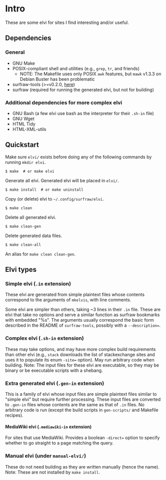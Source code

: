 # Intro

These are some elvi for sites I find interesting and/or useful.

## Dependencies

### General

* GNU Make
* POSIX-compliant shell and utilities (e.g., `grep`, `tr`, and friends)
  - NOTE: The Makefile uses only POSIX `awk` features, but `mawk` v1.3.3 on
    Debian Buster has been problematic
* surfraw-tools (>=v0.2.0, [here](https://github.com/hoboneer/surfraw-tools))
* surfraw (required for running the generated elvi, but not for building)

### Additional dependencies for more complex elvi

* GNU Bash (a few elvi use bash as the interpreter for their `.sh-in` file)
* GNU Wget
* HTML Tidy
* HTML-XML-utils

## Quickstart

Make sure `elvi/` exists before doing any of the following commands by running
`mkdir elvi`.

    $ make  # or make elvi

Generate all elvi.  Generated elvi will be placed in `elvi/`.

    $ make install  # or make uninstall

Copy (or delete) elvi to `~/.config/surfraw/elvi`.

    $ make clean

Delete all generated elvi.

    $ make clean-gen

Delete generated data files.

    $ make clean-all

An alias for `make clean clean-gen`.

## Elvi types

### Simple elvi (`.in` extension)

These elvi are generated from simple plaintext files whose contents correspond
to the arguments of `mkelvis`, with line comments.

Some elvi are simpler than others, taking ~3 lines in their `.in` file.  These
are elvi that take no options and serve a similar function as surfraw bookmarks
with embedded "%s".  The arguments usually correspond the basic form described
in the README of `surfraw-tools`, possibly with a `--description=`.

### Complex elvi (`.sh-in` extension)

These may take options, and may have more complex build requirements than other
elvi (e.g., `stack` downloads the list of stackexchange sites and uses it to
populate its enum `-site=` option).  May run arbitrary code when building.
Note: The input files for these elvi are executable, so they may be binary or
be executable scripts with a shebang.

### Extra generated elvi (`.gen-in` extension)

This is a family of elvi whose input files are simple plaintext files similar
to "simple elvi" but require further processing.  These input files are
converted to `.gen-in` files whose contents are the same as that of `.in`
files.  No arbitrary code is run (except the build scripts in `gen-scripts/`
and Makefile recipes).

#### MediaWiki elvi (`.mediawiki-in` extension)

For sites that use MediaWiki.  Provides a boolean `-direct=` option to specify
whether to go straight to a page matching the query.

### Manual elvi (under `manual-elvi/`)

These do not need building as they are written manually (hence the name).
Note: These are not installed by `make install`.
